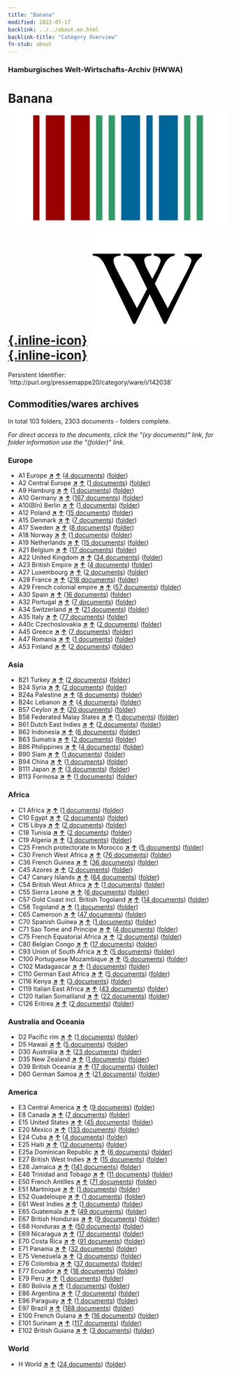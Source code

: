 ```yaml
---
title: "Banana"
modified: 2022-07-17
backlink: ../../about.en.html
backlink-title: "Category Overview"
fn-stub: about
---
```


### Hamburgisches Welt-Wirtschafts-Archiv (HWWA)

# Banana &#160; [![Wikidata](/images/Wikidata-logo.svg "Wikidata"){.inline-icon}](http://www.wikidata.org/entity/Q503) [![Wikipedia](/images/Wikipedia-W.svg "Wikipedia"){.inline-icon}](https://en.wikipedia.org/wiki/Banana)

<div class="hint">Persistent Identifier: `http://purl.org/pressemappe20/category/ware/i/142038`</div>







## Commodities/wares archives





In total 103 folders, 2303 documents - folders complete.

_For direct access to the documents, click the "(xy documents)" link, for folder information use the "(folder)" link._



### Europe

- A1 Europe [**&nearr;**](../../../geo/i/140892/about.en.html "Europe (all folders)") [**&uarr;**](../../../geo/about.en.html#A1 "Country category system") (<a href="https://pm20.zbw.eu/iiifview/folder/wa/142038,140892" title="about: Banana : Europe" target="_blank">4 documents</a>) ([folder](../../../../folder/wa/1420xx/142038/1408xx/140892/about.en.html))
- A2 Central Europe [**&nearr;**](../../../geo/i/140895/about.en.html "Central Europe (all folders)") [**&uarr;**](../../../geo/about.en.html#A2 "Country category system") (<a href="https://pm20.zbw.eu/iiifview/folder/wa/142038,140895" title="about: Banana : Central Europe" target="_blank">1 documents</a>) ([folder](../../../../folder/wa/1420xx/142038/1408xx/140895/about.en.html))
- A9 Hamburg [**&nearr;**](../../../geo/i/140905/about.en.html "Hamburg (all folders)") [**&uarr;**](../../../geo/about.en.html#A9 "Country category system") (<a href="https://pm20.zbw.eu/iiifview/folder/wa/142038,140905" title="about: Banana : Hamburg" target="_blank">1 documents</a>) ([folder](../../../../folder/wa/1420xx/142038/1409xx/140905/about.en.html))
- A10 Germany [**&nearr;**](../../../geo/i/126128/about.en.html "Germany (all folders)") [**&uarr;**](../../../geo/about.en.html#A10 "Country category system") (<a href="https://pm20.zbw.eu/iiifview/folder/wa/142038,126128" title="about: Banana : Germany" target="_blank">167 documents</a>) ([folder](../../../../folder/wa/1420xx/142038/1261xx/126128/about.en.html))
- A10(Bln) Berlin [**&nearr;**](../../../geo/i/140933/about.en.html "Berlin (all folders)") [**&uarr;**](../../../geo/about.en.html#A10(Bln) "Country category system") (<a href="https://pm20.zbw.eu/iiifview/folder/wa/142038,140933" title="about: Banana : Berlin" target="_blank">1 documents</a>) ([folder](../../../../folder/wa/1420xx/142038/1409xx/140933/about.en.html))
- A12 Poland [**&nearr;**](../../../geo/i/140962/about.en.html "Poland (all folders)") [**&uarr;**](../../../geo/about.en.html#A12 "Country category system") (<a href="https://pm20.zbw.eu/iiifview/folder/wa/142038,140962" title="about: Banana : Poland" target="_blank">15 documents</a>) ([folder](../../../../folder/wa/1420xx/142038/1409xx/140962/about.en.html))
- A15 Denmark [**&nearr;**](../../../geo/i/141739/about.en.html "Denmark (all folders)") [**&uarr;**](../../../geo/about.en.html#A15 "Country category system") (<a href="https://pm20.zbw.eu/iiifview/folder/wa/142038,141739" title="about: Banana : Denmark" target="_blank">7 documents</a>) ([folder](../../../../folder/wa/1420xx/142038/1417xx/141739/about.en.html))
- A17 Sweden [**&nearr;**](../../../geo/i/140968/about.en.html "Sweden (all folders)") [**&uarr;**](../../../geo/about.en.html#A17 "Country category system") (<a href="https://pm20.zbw.eu/iiifview/folder/wa/142038,140968" title="about: Banana : Sweden" target="_blank">8 documents</a>) ([folder](../../../../folder/wa/1420xx/142038/1409xx/140968/about.en.html))
- A18 Norway [**&nearr;**](../../../geo/i/140969/about.en.html "Norway (all folders)") [**&uarr;**](../../../geo/about.en.html#A18 "Country category system") (<a href="https://pm20.zbw.eu/iiifview/folder/wa/142038,140969" title="about: Banana : Norway" target="_blank">1 documents</a>) ([folder](../../../../folder/wa/1420xx/142038/1409xx/140969/about.en.html))
- A19 Netherlands [**&nearr;**](../../../geo/i/140970/about.en.html "Netherlands (all folders)") [**&uarr;**](../../../geo/about.en.html#A19 "Country category system") (<a href="https://pm20.zbw.eu/iiifview/folder/wa/142038,140970" title="about: Banana : Netherlands" target="_blank">15 documents</a>) ([folder](../../../../folder/wa/1420xx/142038/1409xx/140970/about.en.html))
- A21 Belgium [**&nearr;**](../../../geo/i/140972/about.en.html "Belgium (all folders)") [**&uarr;**](../../../geo/about.en.html#A21 "Country category system") (<a href="https://pm20.zbw.eu/iiifview/folder/wa/142038,140972" title="about: Banana : Belgium" target="_blank">17 documents</a>) ([folder](../../../../folder/wa/1420xx/142038/1409xx/140972/about.en.html))
- A22 United Kingdom [**&nearr;**](../../../geo/i/140974/about.en.html "United Kingdom (all folders)") [**&uarr;**](../../../geo/about.en.html#A22 "Country category system") (<a href="https://pm20.zbw.eu/iiifview/folder/wa/142038,140974" title="about: Banana : United Kingdom" target="_blank">34 documents</a>) ([folder](../../../../folder/wa/1420xx/142038/1409xx/140974/about.en.html))
- A23 British Empire [**&nearr;**](../../../geo/i/140978/about.en.html "British Empire (all folders)") [**&uarr;**](../../../geo/about.en.html#A23 "Country category system") (<a href="https://pm20.zbw.eu/iiifview/folder/wa/142038,140978" title="about: Banana : British Empire" target="_blank">4 documents</a>) ([folder](../../../../folder/wa/1420xx/142038/1409xx/140978/about.en.html))
- A27 Luxembourg [**&nearr;**](../../../geo/i/140981/about.en.html "Luxembourg (all folders)") [**&uarr;**](../../../geo/about.en.html#A27 "Country category system") (<a href="https://pm20.zbw.eu/iiifview/folder/wa/142038,140981" title="about: Banana : Luxembourg" target="_blank">2 documents</a>) ([folder](../../../../folder/wa/1420xx/142038/1409xx/140981/about.en.html))
- A28 France [**&nearr;**](../../../geo/i/140982/about.en.html "France (all folders)") [**&uarr;**](../../../geo/about.en.html#A28 "Country category system") (<a href="https://pm20.zbw.eu/iiifview/folder/wa/142038,140982" title="about: Banana : France" target="_blank">218 documents</a>) ([folder](../../../../folder/wa/1420xx/142038/1409xx/140982/about.en.html))
- A29 French colonial empire [**&nearr;**](../../../geo/i/140983/about.en.html "French colonial empire (all folders)") [**&uarr;**](../../../geo/about.en.html#A29 "Country category system") (<a href="https://pm20.zbw.eu/iiifview/folder/wa/142038,140983" title="about: Banana : French colonial empire" target="_blank">57 documents</a>) ([folder](../../../../folder/wa/1420xx/142038/1409xx/140983/about.en.html))
- A30 Spain [**&nearr;**](../../../geo/i/140984/about.en.html "Spain (all folders)") [**&uarr;**](../../../geo/about.en.html#A30 "Country category system") (<a href="https://pm20.zbw.eu/iiifview/folder/wa/142038,140984" title="about: Banana : Spain" target="_blank">16 documents</a>) ([folder](../../../../folder/wa/1420xx/142038/1409xx/140984/about.en.html))
- A32 Portugal [**&nearr;**](../../../geo/i/140987/about.en.html "Portugal (all folders)") [**&uarr;**](../../../geo/about.en.html#A32 "Country category system") (<a href="https://pm20.zbw.eu/iiifview/folder/wa/142038,140987" title="about: Banana : Portugal" target="_blank">7 documents</a>) ([folder](../../../../folder/wa/1420xx/142038/1409xx/140987/about.en.html))
- A34 Switzerland [**&nearr;**](../../../geo/i/141007/about.en.html "Switzerland (all folders)") [**&uarr;**](../../../geo/about.en.html#A34 "Country category system") (<a href="https://pm20.zbw.eu/iiifview/folder/wa/142038,141007" title="about: Banana : Switzerland" target="_blank">21 documents</a>) ([folder](../../../../folder/wa/1420xx/142038/1410xx/141007/about.en.html))
- A35 Italy [**&nearr;**](../../../geo/i/141008/about.en.html "Italy (all folders)") [**&uarr;**](../../../geo/about.en.html#A35 "Country category system") (<a href="https://pm20.zbw.eu/iiifview/folder/wa/142038,141008" title="about: Banana : Italy" target="_blank">77 documents</a>) ([folder](../../../../folder/wa/1420xx/142038/1410xx/141008/about.en.html))
- A40c Czechoslovakia [**&nearr;**](../../../geo/i/141022/about.en.html "Czechoslovakia (all folders)") [**&uarr;**](../../../geo/about.en.html#A40c "Country category system") (<a href="https://pm20.zbw.eu/iiifview/folder/wa/142038,141022" title="about: Banana : Czechoslovakia" target="_blank">2 documents</a>) ([folder](../../../../folder/wa/1420xx/142038/1410xx/141022/about.en.html))
- A45 Greece [**&nearr;**](../../../geo/i/141037/about.en.html "Greece (all folders)") [**&uarr;**](../../../geo/about.en.html#A45 "Country category system") (<a href="https://pm20.zbw.eu/iiifview/folder/wa/142038,141037" title="about: Banana : Greece" target="_blank">7 documents</a>) ([folder](../../../../folder/wa/1420xx/142038/1410xx/141037/about.en.html))
- A47 Romania [**&nearr;**](../../../geo/i/141040/about.en.html "Romania (all folders)") [**&uarr;**](../../../geo/about.en.html#A47 "Country category system") (<a href="https://pm20.zbw.eu/iiifview/folder/wa/142038,141040" title="about: Banana : Romania" target="_blank">1 documents</a>) ([folder](../../../../folder/wa/1420xx/142038/1410xx/141040/about.en.html))
- A53 Finland [**&nearr;**](../../../geo/i/141046/about.en.html "Finland (all folders)") [**&uarr;**](../../../geo/about.en.html#A53 "Country category system") (<a href="https://pm20.zbw.eu/iiifview/folder/wa/142038,141046" title="about: Banana : Finland" target="_blank">2 documents</a>) ([folder](../../../../folder/wa/1420xx/142038/1410xx/141046/about.en.html))

### Asia

- B21 Turkey [**&nearr;**](../../../geo/i/141111/about.en.html "Turkey (all folders)") [**&uarr;**](../../../geo/about.en.html#B21 "Country category system") (<a href="https://pm20.zbw.eu/iiifview/folder/wa/142038,141111" title="about: Banana : Turkey" target="_blank">2 documents</a>) ([folder](../../../../folder/wa/1420xx/142038/1411xx/141111/about.en.html))
- B24 Syria [**&nearr;**](../../../geo/i/141114/about.en.html "Syria (all folders)") [**&uarr;**](../../../geo/about.en.html#B24 "Country category system") (<a href="https://pm20.zbw.eu/iiifview/folder/wa/142038,141114" title="about: Banana : Syria" target="_blank">2 documents</a>) ([folder](../../../../folder/wa/1420xx/142038/1411xx/141114/about.en.html))
- B24a Palestine [**&nearr;**](../../../geo/i/141115/about.en.html "Palestine (all folders)") [**&uarr;**](../../../geo/about.en.html#B24a "Country category system") (<a href="https://pm20.zbw.eu/iiifview/folder/wa/142038,141115" title="about: Banana : Palestine" target="_blank">8 documents</a>) ([folder](../../../../folder/wa/1420xx/142038/1411xx/141115/about.en.html))
- B24c Lebanon [**&nearr;**](../../../geo/i/141117/about.en.html "Lebanon (all folders)") [**&uarr;**](../../../geo/about.en.html#B24c "Country category system") (<a href="https://pm20.zbw.eu/iiifview/folder/wa/142038,141117" title="about: Banana : Lebanon" target="_blank">4 documents</a>) ([folder](../../../../folder/wa/1420xx/142038/1411xx/141117/about.en.html))
- B57 Ceylon [**&nearr;**](../../../geo/i/141204/about.en.html "Ceylon (all folders)") [**&uarr;**](../../../geo/about.en.html#B57 "Country category system") (<a href="https://pm20.zbw.eu/iiifview/folder/wa/142038,141204" title="about: Banana : Ceylon" target="_blank">20 documents</a>) ([folder](../../../../folder/wa/1420xx/142038/1412xx/141204/about.en.html))
- B58 Federated Malay States [**&nearr;**](../../../geo/i/141206/about.en.html "Federated Malay States (all folders)") [**&uarr;**](../../../geo/about.en.html#B58 "Country category system") (<a href="https://pm20.zbw.eu/iiifview/folder/wa/142038,141206" title="about: Banana : Federated Malay States" target="_blank">1 documents</a>) ([folder](../../../../folder/wa/1420xx/142038/1412xx/141206/about.en.html))
- B61 Dutch East Indies [**&nearr;**](../../../geo/i/141215/about.en.html "Dutch East Indies (all folders)") [**&uarr;**](../../../geo/about.en.html#B61 "Country category system") (<a href="https://pm20.zbw.eu/iiifview/folder/wa/142038,141215" title="about: Banana : Dutch East Indies" target="_blank">2 documents</a>) ([folder](../../../../folder/wa/1420xx/142038/1412xx/141215/about.en.html))
- B62 Indonesia [**&nearr;**](../../../geo/i/141218/about.en.html "Indonesia (all folders)") [**&uarr;**](../../../geo/about.en.html#B62 "Country category system") (<a href="https://pm20.zbw.eu/iiifview/folder/wa/142038,141218" title="about: Banana : Indonesia" target="_blank">6 documents</a>) ([folder](../../../../folder/wa/1420xx/142038/1412xx/141218/about.en.html))
- B63 Sumatra [**&nearr;**](../../../geo/i/141219/about.en.html "Sumatra (all folders)") [**&uarr;**](../../../geo/about.en.html#B63 "Country category system") (<a href="https://pm20.zbw.eu/iiifview/folder/wa/142038,141219" title="about: Banana : Sumatra" target="_blank">2 documents</a>) ([folder](../../../../folder/wa/1420xx/142038/1412xx/141219/about.en.html))
- B86 Philippines [**&nearr;**](../../../geo/i/141240/about.en.html "Philippines (all folders)") [**&uarr;**](../../../geo/about.en.html#B86 "Country category system") (<a href="https://pm20.zbw.eu/iiifview/folder/wa/142038,141240" title="about: Banana : Philippines" target="_blank">4 documents</a>) ([folder](../../../../folder/wa/1420xx/142038/1412xx/141240/about.en.html))
- B90 Siam [**&nearr;**](../../../geo/i/141242/about.en.html "Siam (all folders)") [**&uarr;**](../../../geo/about.en.html#B90 "Country category system") (<a href="https://pm20.zbw.eu/iiifview/folder/wa/142038,141242" title="about: Banana : Siam" target="_blank">1 documents</a>) ([folder](../../../../folder/wa/1420xx/142038/1412xx/141242/about.en.html))
- B94 China [**&nearr;**](../../../geo/i/141253/about.en.html "China (all folders)") [**&uarr;**](../../../geo/about.en.html#B94 "Country category system") (<a href="https://pm20.zbw.eu/iiifview/folder/wa/142038,141253" title="about: Banana : China" target="_blank">1 documents</a>) ([folder](../../../../folder/wa/1420xx/142038/1412xx/141253/about.en.html))
- B111 Japan [**&nearr;**](../../../geo/i/141272/about.en.html "Japan (all folders)") [**&uarr;**](../../../geo/about.en.html#B111 "Country category system") (<a href="https://pm20.zbw.eu/iiifview/folder/wa/142038,141272" title="about: Banana : Japan" target="_blank">3 documents</a>) ([folder](../../../../folder/wa/1420xx/142038/1412xx/141272/about.en.html))
- B113 Formosa [**&nearr;**](../../../geo/i/141274/about.en.html "Formosa (all folders)") [**&uarr;**](../../../geo/about.en.html#B113 "Country category system") (<a href="https://pm20.zbw.eu/iiifview/folder/wa/142038,141274" title="about: Banana : Formosa" target="_blank">1 documents</a>) ([folder](../../../../folder/wa/1420xx/142038/1412xx/141274/about.en.html))

### Africa

- C1 Africa [**&nearr;**](../../../geo/i/141309/about.en.html "Africa (all folders)") [**&uarr;**](../../../geo/about.en.html#C1 "Country category system") (<a href="https://pm20.zbw.eu/iiifview/folder/wa/142038,141309" title="about: Banana : Africa" target="_blank">1 documents</a>) ([folder](../../../../folder/wa/1420xx/142038/1413xx/141309/about.en.html))
- C10 Egypt [**&nearr;**](../../../geo/i/141336/about.en.html "Egypt (all folders)") [**&uarr;**](../../../geo/about.en.html#C10 "Country category system") (<a href="https://pm20.zbw.eu/iiifview/folder/wa/142038,141336" title="about: Banana : Egypt" target="_blank">2 documents</a>) ([folder](../../../../folder/wa/1420xx/142038/1413xx/141336/about.en.html))
- C15 Libya [**&nearr;**](../../../geo/i/141339/about.en.html "Libya (all folders)") [**&uarr;**](../../../geo/about.en.html#C15 "Country category system") (<a href="https://pm20.zbw.eu/iiifview/folder/wa/142038,141339" title="about: Banana : Libya" target="_blank">2 documents</a>) ([folder](../../../../folder/wa/1420xx/142038/1413xx/141339/about.en.html))
- C18 Tunisia [**&nearr;**](../../../geo/i/141353/about.en.html "Tunisia (all folders)") [**&uarr;**](../../../geo/about.en.html#C18 "Country category system") (<a href="https://pm20.zbw.eu/iiifview/folder/wa/142038,141353" title="about: Banana : Tunisia" target="_blank">2 documents</a>) ([folder](../../../../folder/wa/1420xx/142038/1413xx/141353/about.en.html))
- C19 Algeria [**&nearr;**](../../../geo/i/141354/about.en.html "Algeria (all folders)") [**&uarr;**](../../../geo/about.en.html#C19 "Country category system") (<a href="https://pm20.zbw.eu/iiifview/folder/wa/142038,141354" title="about: Banana : Algeria" target="_blank">3 documents</a>) ([folder](../../../../folder/wa/1420xx/142038/1413xx/141354/about.en.html))
- C25 French protectorate in Morocco [**&nearr;**](../../../geo/i/141358/about.en.html "French protectorate in Morocco (all folders)") [**&uarr;**](../../../geo/about.en.html#C25 "Country category system") (<a href="https://pm20.zbw.eu/iiifview/folder/wa/142038,141358" title="about: Banana : French protectorate in Morocco" target="_blank">5 documents</a>) ([folder](../../../../folder/wa/1420xx/142038/1413xx/141358/about.en.html))
- C30 French West Africa [**&nearr;**](../../../geo/i/141361/about.en.html "French West Africa (all folders)") [**&uarr;**](../../../geo/about.en.html#C30 "Country category system") (<a href="https://pm20.zbw.eu/iiifview/folder/wa/142038,141361" title="about: Banana : French West Africa" target="_blank">76 documents</a>) ([folder](../../../../folder/wa/1420xx/142038/1413xx/141361/about.en.html))
- C36 French Guinea [**&nearr;**](../../../geo/i/141375/about.en.html "French Guinea (all folders)") [**&uarr;**](../../../geo/about.en.html#C36 "Country category system") (<a href="https://pm20.zbw.eu/iiifview/folder/wa/142038,141375" title="about: Banana : French Guinea" target="_blank">36 documents</a>) ([folder](../../../../folder/wa/1420xx/142038/1413xx/141375/about.en.html))
- C45 Azores [**&nearr;**](../../../geo/i/141392/about.en.html "Azores (all folders)") [**&uarr;**](../../../geo/about.en.html#C45 "Country category system") (<a href="https://pm20.zbw.eu/iiifview/folder/wa/142038,141392" title="about: Banana : Azores" target="_blank">2 documents</a>) ([folder](../../../../folder/wa/1420xx/142038/1413xx/141392/about.en.html))
- C47 Canary Islands [**&nearr;**](../../../geo/i/141395/about.en.html "Canary Islands (all folders)") [**&uarr;**](../../../geo/about.en.html#C47 "Country category system") (<a href="https://pm20.zbw.eu/iiifview/folder/wa/142038,141395" title="about: Banana : Canary Islands" target="_blank">64 documents</a>) ([folder](../../../../folder/wa/1420xx/142038/1413xx/141395/about.en.html))
- C54 British West Africa [**&nearr;**](../../../geo/i/141402/about.en.html "British West Africa (all folders)") [**&uarr;**](../../../geo/about.en.html#C54 "Country category system") (<a href="https://pm20.zbw.eu/iiifview/folder/wa/142038,141402" title="about: Banana : British West Africa" target="_blank">1 documents</a>) ([folder](../../../../folder/wa/1420xx/142038/1414xx/141402/about.en.html))
- C55 Sierra Leone [**&nearr;**](../../../geo/i/141404/about.en.html "Sierra Leone (all folders)") [**&uarr;**](../../../geo/about.en.html#C55 "Country category system") (<a href="https://pm20.zbw.eu/iiifview/folder/wa/142038,141404" title="about: Banana : Sierra Leone" target="_blank">6 documents</a>) ([folder](../../../../folder/wa/1420xx/142038/1414xx/141404/about.en.html))
- C57 Gold Coast incl. British Togoland [**&nearr;**](../../../geo/i/141406/about.en.html "Gold Coast incl. British Togoland (all folders)") [**&uarr;**](../../../geo/about.en.html#C57 "Country category system") (<a href="https://pm20.zbw.eu/iiifview/folder/wa/142038,141406" title="about: Banana : Gold Coast incl. British Togoland" target="_blank">14 documents</a>) ([folder](../../../../folder/wa/1420xx/142038/1414xx/141406/about.en.html))
- C58 Togoland [**&nearr;**](../../../geo/i/141408/about.en.html "Togoland (all folders)") [**&uarr;**](../../../geo/about.en.html#C58 "Country category system") (<a href="https://pm20.zbw.eu/iiifview/folder/wa/142038,141408" title="about: Banana : Togoland" target="_blank">1 documents</a>) ([folder](../../../../folder/wa/1420xx/142038/1414xx/141408/about.en.html))
- C65 Cameroon [**&nearr;**](../../../geo/i/141410/about.en.html "Cameroon (all folders)") [**&uarr;**](../../../geo/about.en.html#C65 "Country category system") (<a href="https://pm20.zbw.eu/iiifview/folder/wa/142038,141410" title="about: Banana : Cameroon" target="_blank">47 documents</a>) ([folder](../../../../folder/wa/1420xx/142038/1414xx/141410/about.en.html))
- C70 Spanish Guinea [**&nearr;**](../../../geo/i/141412/about.en.html "Spanish Guinea (all folders)") [**&uarr;**](../../../geo/about.en.html#C70 "Country category system") (<a href="https://pm20.zbw.eu/iiifview/folder/wa/142038,141412" title="about: Banana : Spanish Guinea" target="_blank">1 documents</a>) ([folder](../../../../folder/wa/1420xx/142038/1414xx/141412/about.en.html))
- C71 Sao Tome and Principe [**&nearr;**](../../../geo/i/141413/about.en.html "Sao Tome and Principe (all folders)") [**&uarr;**](../../../geo/about.en.html#C71 "Country category system") (<a href="https://pm20.zbw.eu/iiifview/folder/wa/142038,141413" title="about: Banana : Sao Tome and Principe" target="_blank">4 documents</a>) ([folder](../../../../folder/wa/1420xx/142038/1414xx/141413/about.en.html))
- C75 French Equatorial Africa [**&nearr;**](../../../geo/i/141415/about.en.html "French Equatorial Africa (all folders)") [**&uarr;**](../../../geo/about.en.html#C75 "Country category system") (<a href="https://pm20.zbw.eu/iiifview/folder/wa/142038,141415" title="about: Banana : French Equatorial Africa" target="_blank">2 documents</a>) ([folder](../../../../folder/wa/1420xx/142038/1414xx/141415/about.en.html))
- C80 Belgian Congo [**&nearr;**](../../../geo/i/141444/about.en.html "Belgian Congo (all folders)") [**&uarr;**](../../../geo/about.en.html#C80 "Country category system") (<a href="https://pm20.zbw.eu/iiifview/folder/wa/142038,141444" title="about: Banana : Belgian Congo" target="_blank">17 documents</a>) ([folder](../../../../folder/wa/1420xx/142038/1414xx/141444/about.en.html))
- C93 Union of South Africa [**&nearr;**](../../../geo/i/141454/about.en.html "Union of South Africa (all folders)") [**&uarr;**](../../../geo/about.en.html#C93 "Country category system") (<a href="https://pm20.zbw.eu/iiifview/folder/wa/142038,141454" title="about: Banana : Union of South Africa" target="_blank">5 documents</a>) ([folder](../../../../folder/wa/1420xx/142038/1414xx/141454/about.en.html))
- C100 Portuguese Mozambique [**&nearr;**](../../../geo/i/141463/about.en.html "Portuguese Mozambique (all folders)") [**&uarr;**](../../../geo/about.en.html#C100 "Country category system") (<a href="https://pm20.zbw.eu/iiifview/folder/wa/142038,141463" title="about: Banana : Portuguese Mozambique" target="_blank">5 documents</a>) ([folder](../../../../folder/wa/1420xx/142038/1414xx/141463/about.en.html))
- C102 Madagascar [**&nearr;**](../../../geo/i/141464/about.en.html "Madagascar (all folders)") [**&uarr;**](../../../geo/about.en.html#C102 "Country category system") (<a href="https://pm20.zbw.eu/iiifview/folder/wa/142038,141464" title="about: Banana : Madagascar" target="_blank">1 documents</a>) ([folder](../../../../folder/wa/1420xx/142038/1414xx/141464/about.en.html))
- C110 German East Africa [**&nearr;**](../../../geo/i/141471/about.en.html "German East Africa (all folders)") [**&uarr;**](../../../geo/about.en.html#C110 "Country category system") (<a href="https://pm20.zbw.eu/iiifview/folder/wa/142038,141471" title="about: Banana : German East Africa" target="_blank">5 documents</a>) ([folder](../../../../folder/wa/1420xx/142038/1414xx/141471/about.en.html))
- C116 Kenya [**&nearr;**](../../../geo/i/141475/about.en.html "Kenya (all folders)") [**&uarr;**](../../../geo/about.en.html#C116 "Country category system") (<a href="https://pm20.zbw.eu/iiifview/folder/wa/142038,141475" title="about: Banana : Kenya" target="_blank">3 documents</a>) ([folder](../../../../folder/wa/1420xx/142038/1414xx/141475/about.en.html))
- C119 Italian East Africa [**&nearr;**](../../../geo/i/141477/about.en.html "Italian East Africa (all folders)") [**&uarr;**](../../../geo/about.en.html#C119 "Country category system") (<a href="https://pm20.zbw.eu/iiifview/folder/wa/142038,141477" title="about: Banana : Italian East Africa" target="_blank">43 documents</a>) ([folder](../../../../folder/wa/1420xx/142038/1414xx/141477/about.en.html))
- C120 Italian Somaliland [**&nearr;**](../../../geo/i/141478/about.en.html "Italian Somaliland (all folders)") [**&uarr;**](../../../geo/about.en.html#C120 "Country category system") (<a href="https://pm20.zbw.eu/iiifview/folder/wa/142038,141478" title="about: Banana : Italian Somaliland" target="_blank">22 documents</a>) ([folder](../../../../folder/wa/1420xx/142038/1414xx/141478/about.en.html))
- C126 Eritrea [**&nearr;**](../../../geo/i/141483/about.en.html "Eritrea (all folders)") [**&uarr;**](../../../geo/about.en.html#C126 "Country category system") (<a href="https://pm20.zbw.eu/iiifview/folder/wa/142038,141483" title="about: Banana : Eritrea" target="_blank">2 documents</a>) ([folder](../../../../folder/wa/1420xx/142038/1414xx/141483/about.en.html))

### Australia and Oceania

- D2 Pacific rim [**&nearr;**](../../../geo/i/141593/about.en.html "Pacific rim (all folders)") [**&uarr;**](../../../geo/about.en.html#D2 "Country category system") (<a href="https://pm20.zbw.eu/iiifview/folder/wa/142038,141593" title="about: Banana : Pacific rim" target="_blank">1 documents</a>) ([folder](../../../../folder/wa/1420xx/142038/1415xx/141593/about.en.html))
- D5 Hawaii [**&nearr;**](../../../geo/i/141595/about.en.html "Hawaii (all folders)") [**&uarr;**](../../../geo/about.en.html#D5 "Country category system") (<a href="https://pm20.zbw.eu/iiifview/folder/wa/142038,141595" title="about: Banana : Hawaii" target="_blank">5 documents</a>) ([folder](../../../../folder/wa/1420xx/142038/1415xx/141595/about.en.html))
- D30 Australia [**&nearr;**](../../../geo/i/141621/about.en.html "Australia (all folders)") [**&uarr;**](../../../geo/about.en.html#D30 "Country category system") (<a href="https://pm20.zbw.eu/iiifview/folder/wa/142038,141621" title="about: Banana : Australia" target="_blank">23 documents</a>) ([folder](../../../../folder/wa/1420xx/142038/1416xx/141621/about.en.html))
- D35 New Zealand [**&nearr;**](../../../geo/i/141623/about.en.html "New Zealand (all folders)") [**&uarr;**](../../../geo/about.en.html#D35 "Country category system") (<a href="https://pm20.zbw.eu/iiifview/folder/wa/142038,141623" title="about: Banana : New Zealand" target="_blank">1 documents</a>) ([folder](../../../../folder/wa/1420xx/142038/1416xx/141623/about.en.html))
- D39 British Oceania [**&nearr;**](../../../geo/i/141625/about.en.html "British Oceania (all folders)") [**&uarr;**](../../../geo/about.en.html#D39 "Country category system") (<a href="https://pm20.zbw.eu/iiifview/folder/wa/142038,141625" title="about: Banana : British Oceania" target="_blank">17 documents</a>) ([folder](../../../../folder/wa/1420xx/142038/1416xx/141625/about.en.html))
- D60 German Samoa [**&nearr;**](../../../geo/i/141634/about.en.html "German Samoa (all folders)") [**&uarr;**](../../../geo/about.en.html#D60 "Country category system") (<a href="https://pm20.zbw.eu/iiifview/folder/wa/142038,141634" title="about: Banana : German Samoa" target="_blank">21 documents</a>) ([folder](../../../../folder/wa/1420xx/142038/1416xx/141634/about.en.html))

### America

- E3 Central America [**&nearr;**](../../../geo/i/141638/about.en.html "Central America (all folders)") [**&uarr;**](../../../geo/about.en.html#E3 "Country category system") (<a href="https://pm20.zbw.eu/iiifview/folder/wa/142038,141638" title="about: Banana : Central America" target="_blank">9 documents</a>) ([folder](../../../../folder/wa/1420xx/142038/1416xx/141638/about.en.html))
- E8 Canada [**&nearr;**](../../../geo/i/141644/about.en.html "Canada (all folders)") [**&uarr;**](../../../geo/about.en.html#E8 "Country category system") (<a href="https://pm20.zbw.eu/iiifview/folder/wa/142038,141644" title="about: Banana : Canada" target="_blank">7 documents</a>) ([folder](../../../../folder/wa/1420xx/142038/1416xx/141644/about.en.html))
- E15 United States [**&nearr;**](../../../geo/i/141653/about.en.html "United States (all folders)") [**&uarr;**](../../../geo/about.en.html#E15 "Country category system") (<a href="https://pm20.zbw.eu/iiifview/folder/wa/142038,141653" title="about: Banana : United States" target="_blank">45 documents</a>) ([folder](../../../../folder/wa/1420xx/142038/1416xx/141653/about.en.html))
- E20 Mexico [**&nearr;**](../../../geo/i/141657/about.en.html "Mexico (all folders)") [**&uarr;**](../../../geo/about.en.html#E20 "Country category system") (<a href="https://pm20.zbw.eu/iiifview/folder/wa/142038,141657" title="about: Banana : Mexico" target="_blank">133 documents</a>) ([folder](../../../../folder/wa/1420xx/142038/1416xx/141657/about.en.html))
- E24 Cuba [**&nearr;**](../../../geo/i/141659/about.en.html "Cuba (all folders)") [**&uarr;**](../../../geo/about.en.html#E24 "Country category system") (<a href="https://pm20.zbw.eu/iiifview/folder/wa/142038,141659" title="about: Banana : Cuba" target="_blank">4 documents</a>) ([folder](../../../../folder/wa/1420xx/142038/1416xx/141659/about.en.html))
- E25 Haiti [**&nearr;**](../../../geo/i/141660/about.en.html "Haiti (all folders)") [**&uarr;**](../../../geo/about.en.html#E25 "Country category system") (<a href="https://pm20.zbw.eu/iiifview/folder/wa/142038,141660" title="about: Banana : Haiti" target="_blank">12 documents</a>) ([folder](../../../../folder/wa/1420xx/142038/1416xx/141660/about.en.html))
- E25a Dominican Republic [**&nearr;**](../../../geo/i/141661/about.en.html "Dominican Republic (all folders)") [**&uarr;**](../../../geo/about.en.html#E25a "Country category system") (<a href="https://pm20.zbw.eu/iiifview/folder/wa/142038,141661" title="about: Banana : Dominican Republic" target="_blank">6 documents</a>) ([folder](../../../../folder/wa/1420xx/142038/1416xx/141661/about.en.html))
- E27 British West Indies [**&nearr;**](../../../geo/i/141663/about.en.html "British West Indies (all folders)") [**&uarr;**](../../../geo/about.en.html#E27 "Country category system") (<a href="https://pm20.zbw.eu/iiifview/folder/wa/142038,141663" title="about: Banana : British West Indies" target="_blank">15 documents</a>) ([folder](../../../../folder/wa/1420xx/142038/1416xx/141663/about.en.html))
- E28 Jamaica [**&nearr;**](../../../geo/i/141664/about.en.html "Jamaica (all folders)") [**&uarr;**](../../../geo/about.en.html#E28 "Country category system") (<a href="https://pm20.zbw.eu/iiifview/folder/wa/142038,141664" title="about: Banana : Jamaica" target="_blank">141 documents</a>) ([folder](../../../../folder/wa/1420xx/142038/1416xx/141664/about.en.html))
- E46 Trinidad and Tobago [**&nearr;**](../../../geo/i/141667/about.en.html "Trinidad and Tobago (all folders)") [**&uarr;**](../../../geo/about.en.html#E46 "Country category system") (<a href="https://pm20.zbw.eu/iiifview/folder/wa/142038,141667" title="about: Banana : Trinidad and Tobago" target="_blank">11 documents</a>) ([folder](../../../../folder/wa/1420xx/142038/1416xx/141667/about.en.html))
- E50 French Antilles [**&nearr;**](../../../geo/i/141671/about.en.html "French Antilles (all folders)") [**&uarr;**](../../../geo/about.en.html#E50 "Country category system") (<a href="https://pm20.zbw.eu/iiifview/folder/wa/142038,141671" title="about: Banana : French Antilles" target="_blank">71 documents</a>) ([folder](../../../../folder/wa/1420xx/142038/1416xx/141671/about.en.html))
- E51 Martinique [**&nearr;**](../../../geo/i/141672/about.en.html "Martinique (all folders)") [**&uarr;**](../../../geo/about.en.html#E51 "Country category system") (<a href="https://pm20.zbw.eu/iiifview/folder/wa/142038,141672" title="about: Banana : Martinique" target="_blank">1 documents</a>) ([folder](../../../../folder/wa/1420xx/142038/1416xx/141672/about.en.html))
- E52 Guadeloupe [**&nearr;**](../../../geo/i/141673/about.en.html "Guadeloupe (all folders)") [**&uarr;**](../../../geo/about.en.html#E52 "Country category system") (<a href="https://pm20.zbw.eu/iiifview/folder/wa/142038,141673" title="about: Banana : Guadeloupe" target="_blank">1 documents</a>) ([folder](../../../../folder/wa/1420xx/142038/1416xx/141673/about.en.html))
- E61 West Indies [**&nearr;**](../../../geo/i/141677/about.en.html "West Indies (all folders)") [**&uarr;**](../../../geo/about.en.html#E61 "Country category system") (<a href="https://pm20.zbw.eu/iiifview/folder/wa/142038,141677" title="about: Banana : West Indies" target="_blank">1 documents</a>) ([folder](../../../../folder/wa/1420xx/142038/1416xx/141677/about.en.html))
- E65 Guatemala [**&nearr;**](../../../geo/i/141678/about.en.html "Guatemala (all folders)") [**&uarr;**](../../../geo/about.en.html#E65 "Country category system") (<a href="https://pm20.zbw.eu/iiifview/folder/wa/142038,141678" title="about: Banana : Guatemala" target="_blank">49 documents</a>) ([folder](../../../../folder/wa/1420xx/142038/1416xx/141678/about.en.html))
- E67 British Honduras [**&nearr;**](../../../geo/i/141680/about.en.html "British Honduras (all folders)") [**&uarr;**](../../../geo/about.en.html#E67 "Country category system") (<a href="https://pm20.zbw.eu/iiifview/folder/wa/142038,141680" title="about: Banana : British Honduras" target="_blank">9 documents</a>) ([folder](../../../../folder/wa/1420xx/142038/1416xx/141680/about.en.html))
- E68 Honduras [**&nearr;**](../../../geo/i/141681/about.en.html "Honduras (all folders)") [**&uarr;**](../../../geo/about.en.html#E68 "Country category system") (<a href="https://pm20.zbw.eu/iiifview/folder/wa/142038,141681" title="about: Banana : Honduras" target="_blank">50 documents</a>) ([folder](../../../../folder/wa/1420xx/142038/1416xx/141681/about.en.html))
- E69 Nicaragua [**&nearr;**](../../../geo/i/141682/about.en.html "Nicaragua (all folders)") [**&uarr;**](../../../geo/about.en.html#E69 "Country category system") (<a href="https://pm20.zbw.eu/iiifview/folder/wa/142038,141682" title="about: Banana : Nicaragua" target="_blank">17 documents</a>) ([folder](../../../../folder/wa/1420xx/142038/1416xx/141682/about.en.html))
- E70 Costa Rica [**&nearr;**](../../../geo/i/141683/about.en.html "Costa Rica (all folders)") [**&uarr;**](../../../geo/about.en.html#E70 "Country category system") (<a href="https://pm20.zbw.eu/iiifview/folder/wa/142038,141683" title="about: Banana : Costa Rica" target="_blank">91 documents</a>) ([folder](../../../../folder/wa/1420xx/142038/1416xx/141683/about.en.html))
- E71 Panama [**&nearr;**](../../../geo/i/141684/about.en.html "Panama (all folders)") [**&uarr;**](../../../geo/about.en.html#E71 "Country category system") (<a href="https://pm20.zbw.eu/iiifview/folder/wa/142038,141684" title="about: Banana : Panama" target="_blank">32 documents</a>) ([folder](../../../../folder/wa/1420xx/142038/1416xx/141684/about.en.html))
- E75 Venezuela [**&nearr;**](../../../geo/i/141686/about.en.html "Venezuela (all folders)") [**&uarr;**](../../../geo/about.en.html#E75 "Country category system") (<a href="https://pm20.zbw.eu/iiifview/folder/wa/142038,141686" title="about: Banana : Venezuela" target="_blank">3 documents</a>) ([folder](../../../../folder/wa/1420xx/142038/1416xx/141686/about.en.html))
- E76 Colombia [**&nearr;**](../../../geo/i/141687/about.en.html "Colombia (all folders)") [**&uarr;**](../../../geo/about.en.html#E76 "Country category system") (<a href="https://pm20.zbw.eu/iiifview/folder/wa/142038,141687" title="about: Banana : Colombia" target="_blank">37 documents</a>) ([folder](../../../../folder/wa/1420xx/142038/1416xx/141687/about.en.html))
- E77 Ecuador [**&nearr;**](../../../geo/i/141688/about.en.html "Ecuador (all folders)") [**&uarr;**](../../../geo/about.en.html#E77 "Country category system") (<a href="https://pm20.zbw.eu/iiifview/folder/wa/142038,141688" title="about: Banana : Ecuador" target="_blank">18 documents</a>) ([folder](../../../../folder/wa/1420xx/142038/1416xx/141688/about.en.html))
- E79 Peru [**&nearr;**](../../../geo/i/141689/about.en.html "Peru (all folders)") [**&uarr;**](../../../geo/about.en.html#E79 "Country category system") (<a href="https://pm20.zbw.eu/iiifview/folder/wa/142038,141689" title="about: Banana : Peru" target="_blank">1 documents</a>) ([folder](../../../../folder/wa/1420xx/142038/1416xx/141689/about.en.html))
- E80 Bolivia [**&nearr;**](../../../geo/i/141690/about.en.html "Bolivia (all folders)") [**&uarr;**](../../../geo/about.en.html#E80 "Country category system") (<a href="https://pm20.zbw.eu/iiifview/folder/wa/142038,141690" title="about: Banana : Bolivia" target="_blank">1 documents</a>) ([folder](../../../../folder/wa/1420xx/142038/1416xx/141690/about.en.html))
- E86 Argentina [**&nearr;**](../../../geo/i/141692/about.en.html "Argentina (all folders)") [**&uarr;**](../../../geo/about.en.html#E86 "Country category system") (<a href="https://pm20.zbw.eu/iiifview/folder/wa/142038,141692" title="about: Banana : Argentina" target="_blank">7 documents</a>) ([folder](../../../../folder/wa/1420xx/142038/1416xx/141692/about.en.html))
- E96 Paraguay [**&nearr;**](../../../geo/i/141696/about.en.html "Paraguay (all folders)") [**&uarr;**](../../../geo/about.en.html#E96 "Country category system") (<a href="https://pm20.zbw.eu/iiifview/folder/wa/142038,141696" title="about: Banana : Paraguay" target="_blank">1 documents</a>) ([folder](../../../../folder/wa/1420xx/142038/1416xx/141696/about.en.html))
- E97 Brazil [**&nearr;**](../../../geo/i/141697/about.en.html "Brazil (all folders)") [**&uarr;**](../../../geo/about.en.html#E97 "Country category system") (<a href="https://pm20.zbw.eu/iiifview/folder/wa/142038,141697" title="about: Banana : Brazil" target="_blank">188 documents</a>) ([folder](../../../../folder/wa/1420xx/142038/1416xx/141697/about.en.html))
- E100 French Guiana [**&nearr;**](../../../geo/i/141698/about.en.html "French Guiana (all folders)") [**&uarr;**](../../../geo/about.en.html#E100 "Country category system") (<a href="https://pm20.zbw.eu/iiifview/folder/wa/142038,141698" title="about: Banana : French Guiana" target="_blank">16 documents</a>) ([folder](../../../../folder/wa/1420xx/142038/1416xx/141698/about.en.html))
- E101 Surinam [**&nearr;**](../../../geo/i/141699/about.en.html "Surinam (all folders)") [**&uarr;**](../../../geo/about.en.html#E101 "Country category system") (<a href="https://pm20.zbw.eu/iiifview/folder/wa/142038,141699" title="about: Banana : Surinam" target="_blank">117 documents</a>) ([folder](../../../../folder/wa/1420xx/142038/1416xx/141699/about.en.html))
- E102 British Guiana [**&nearr;**](../../../geo/i/141700/about.en.html "British Guiana (all folders)") [**&uarr;**](../../../geo/about.en.html#E102 "Country category system") (<a href="https://pm20.zbw.eu/iiifview/folder/wa/142038,141700" title="about: Banana : British Guiana" target="_blank">3 documents</a>) ([folder](../../../../folder/wa/1420xx/142038/1417xx/141700/about.en.html))

### World

- H World [**&nearr;**](../../../geo/i/141728/about.en.html "World (all folders)") [**&uarr;**](../../../geo/about.en.html#H "Country category system") (<a href="https://pm20.zbw.eu/iiifview/folder/wa/142038,141728" title="about: Banana : World" target="_blank">24 documents</a>) ([folder](../../../../folder/wa/1420xx/142038/1417xx/141728/about.en.html))








